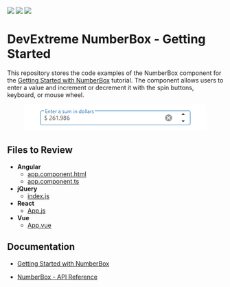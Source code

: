 <!-- default badges list -->
![](https://img.shields.io/endpoint?url=https://codecentral.devexpress.com/api/v1/VersionRange/569334466/21.2.4%2B)
[![](https://img.shields.io/badge/Open_in_DevExpress_Support_Center-FF7200?style=flat-square&logo=DevExpress&logoColor=white)](https://supportcenter.devexpress.com/ticket/details/T1129316)
[![](https://img.shields.io/badge/📖_How_to_use_DevExpress_Examples-e9f6fc?style=flat-square)](https://docs.devexpress.com/GeneralInformation/403183)
<!-- default badges end -->
# DevExtreme NumberBox - Getting Started 

This repository stores the code examples of the NumberBox component for the [Getting Started with NumberBox](https://js.devexpress.com/Documentation/Guide/UI_Components/NumberBox/Getting_Started_with_NumberBox/) tutorial. The component allows users to enter a value and increment or decrement it with the spin buttons, keyboard, or mouse wheel.

<div align="center"><img src="./numberbox.png" /></div>

## Files to Review

- **Angular**
    - [app.component.html](angular/src/app/app.component.html)
    - [app.component.ts](angular/src/app/app.component.ts)
- **jQuery**
    - [index.js](jquery/src/index.js)
- **React**
    - [App.js](react/src/App.js)
- **Vue**
    - [App.vue](vue/src/App.vue)

## Documentation

- [Getting Started with NumberBox](https://js.devexpress.com/Documentation/Guide/UI_Components/NumberBox/Getting_Started_with_NumberBox/)

- [NumberBox - API Reference](https://js.devexpress.com/Documentation/ApiReference/UI_Components/dxNumberBox/)